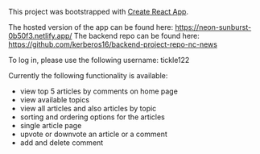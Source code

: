 This project was bootstrapped with [Create React App](https://github.com/facebook/create-react-app).

The hosted version of the app can be found here: https://neon-sunburst-0b50f3.netlify.app/
The backend repo can be found here: https://github.com/kerberos16/backend-project-repo-nc-news

To log in, please use the following username: tickle122

Currently the following functionality is available:
- view top 5 articles by comments on home page
- view available topics
- view all articles and also articles by topic
- sorting and ordering options for the articles
- single article page
- upvote or downvote an article or a comment
- add and delete comment
